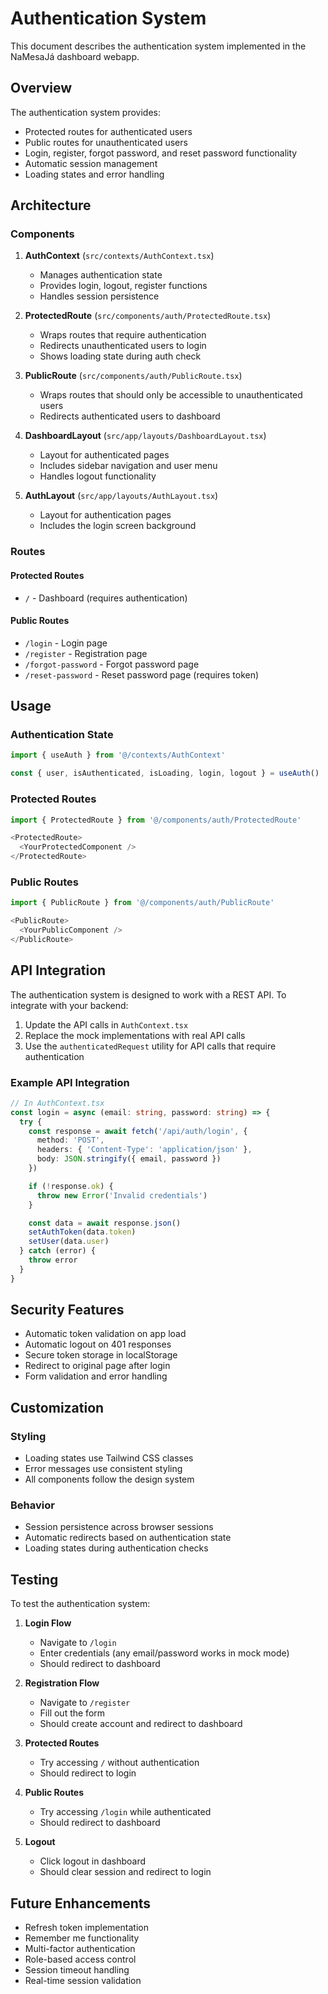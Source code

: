 # Authentication System

This document describes the authentication system implemented in the NaMesaJá dashboard webapp.

## Overview

The authentication system provides:

- Protected routes for authenticated users
- Public routes for unauthenticated users
- Login, register, forgot password, and reset password functionality
- Automatic session management
- Loading states and error handling

## Architecture

### Components

1. **AuthContext** (`src/contexts/AuthContext.tsx`)
   - Manages authentication state
   - Provides login, logout, register functions
   - Handles session persistence

2. **ProtectedRoute** (`src/components/auth/ProtectedRoute.tsx`)
   - Wraps routes that require authentication
   - Redirects unauthenticated users to login
   - Shows loading state during auth check

3. **PublicRoute** (`src/components/auth/PublicRoute.tsx`)
   - Wraps routes that should only be accessible to unauthenticated users
   - Redirects authenticated users to dashboard

4. **DashboardLayout** (`src/app/layouts/DashboardLayout.tsx`)
   - Layout for authenticated pages
   - Includes sidebar navigation and user menu
   - Handles logout functionality

5. **AuthLayout** (`src/app/layouts/AuthLayout.tsx`)
   - Layout for authentication pages
   - Includes the login screen background

### Routes

#### Protected Routes

- `/` - Dashboard (requires authentication)

#### Public Routes

- `/login` - Login page
- `/register` - Registration page
- `/forgot-password` - Forgot password page
- `/reset-password` - Reset password page (requires token)

## Usage

### Authentication State

```typescript
import { useAuth } from '@/contexts/AuthContext'

const { user, isAuthenticated, isLoading, login, logout } = useAuth()
```

### Protected Routes

```typescript
import { ProtectedRoute } from '@/components/auth/ProtectedRoute'

<ProtectedRoute>
  <YourProtectedComponent />
</ProtectedRoute>
```

### Public Routes

```typescript
import { PublicRoute } from '@/components/auth/PublicRoute'

<PublicRoute>
  <YourPublicComponent />
</PublicRoute>
```

## API Integration

The authentication system is designed to work with a REST API. To integrate with your backend:

1. Update the API calls in `AuthContext.tsx`
2. Replace the mock implementations with real API calls
3. Use the `authenticatedRequest` utility for API calls that require authentication

### Example API Integration

```typescript
// In AuthContext.tsx
const login = async (email: string, password: string) => {
  try {
    const response = await fetch('/api/auth/login', {
      method: 'POST',
      headers: { 'Content-Type': 'application/json' },
      body: JSON.stringify({ email, password })
    })

    if (!response.ok) {
      throw new Error('Invalid credentials')
    }

    const data = await response.json()
    setAuthToken(data.token)
    setUser(data.user)
  } catch (error) {
    throw error
  }
}
```

## Security Features

- Automatic token validation on app load
- Automatic logout on 401 responses
- Secure token storage in localStorage
- Redirect to original page after login
- Form validation and error handling

## Customization

### Styling

- Loading states use Tailwind CSS classes
- Error messages use consistent styling
- All components follow the design system

### Behavior

- Session persistence across browser sessions
- Automatic redirects based on authentication state
- Loading states during authentication checks

## Testing

To test the authentication system:

1. **Login Flow**
   - Navigate to `/login`
   - Enter credentials (any email/password works in mock mode)
   - Should redirect to dashboard

2. **Registration Flow**
   - Navigate to `/register`
   - Fill out the form
   - Should create account and redirect to dashboard

3. **Protected Routes**
   - Try accessing `/` without authentication
   - Should redirect to login

4. **Public Routes**
   - Try accessing `/login` while authenticated
   - Should redirect to dashboard

5. **Logout**
   - Click logout in dashboard
   - Should clear session and redirect to login

## Future Enhancements

- Refresh token implementation
- Remember me functionality
- Multi-factor authentication
- Role-based access control
- Session timeout handling
- Real-time session validation
